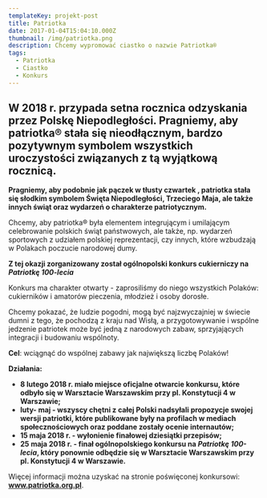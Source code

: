 ```yaml
---
templateKey: projekt-post
title: Patriotka
date: 2017-01-04T15:04:10.000Z
thumbnail: /img/patriotka.png
description: Chcemy wypromować ciastko o nazwie Patriotka®
tags:
  - Patriotka
  - Ciastko
  - Konkurs
---
```

## **W 2018 r. przypada setna rocznica odzyskania przez Polskę Niepodległości. Pragniemy, aby patriotka® stała się nieodłącznym, bardzo pozytywnym symbolem wszystkich uroczystości związanych z tą wyjątkową rocznicą.**

**Pragniemy, aby podobnie jak pączek w tłusty czwartek , patriotka stała się  słodkim symbolem Święta Niepodległości, Trzeciego Maja, ale także innych świąt oraz wydarzeń o charakterze patriotycznym.**

Chcemy, aby patriotka® była elementem integrującym i umilającym celebrowanie polskich świąt państwowych, ale także, np. wydarzeń sportowych z udziałem polskiej reprezentacji, czy innych, które wzbudzają w Polakach poczucie narodowej dumy.

**Z tej okazji zorganizowany został ogólnopolski konkurs cukierniczy na _Patriotkę 100-lecia_**

Konkurs ma charakter otwarty -  zaprosiliśmy do niego wszystkich Polaków: cukierników i amatorów pieczenia, młodzież i osoby dorosłe.

Chcemy pokazać, że ludzie pogodni, mogą być najzwyczajniej w świecie dumni z tego, że pochodzą z kraju nad Wisłą, a przygotowywanie i wspólne jedzenie patriotek może być jedną z narodowych zabaw, sprzyjających integracji i budowaniu wspólnoty.

**Cel**: wciągnąć do wspólnej zabawy jak największą liczbę Polaków!

**Działania:**

* **8 lutego 2018 r. miało miejsce oficjalne otwarcie konkursu, które odbyło się w Warsztacie Warszawskim przy pl. Konstytucji 4 w Warszawie;**
* **luty- maj - wszyscy chętni z całej Polski nadsyłali propozycje swojej wersji patriotki, które publikowane były na profilach w mediach społecznościowych oraz poddane zostały ocenie internautów;**
* **15 maja 2018 r. - wyłonienie finałowej dziesiątki przepisów;**
* **25 maja 2018 r. - finał ogólnopolskiego konkursu na _Patriotkę 100-lecia_, który ponownie odbędzie się w Warsztacie Warszawskim przy pl. Konstytucji 4 w Warszawie.**

Więcej informacji można uzyskać na stronie poświęconej konkursowi: **www.patriotka.org.pl**.
